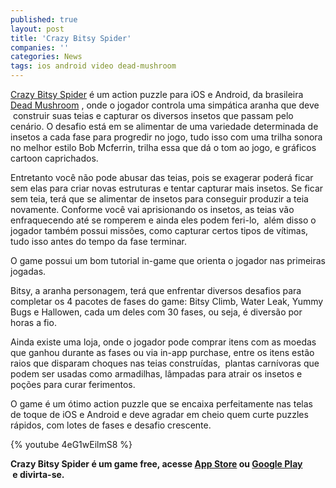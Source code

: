 ```yaml
---
published: true
layout: post
title: 'Crazy Bitsy Spider'
companies: ''
categories: News
tags: ios android video dead-mushroom
---
```

[Crazy Bitsy Spider](http://www.deadmushroom.com/?page_id=27)
 é um action puzzle para iOS e Android, da brasileira [Dead Mushroom](http://www.deadmushroom.com/)
, onde o jogador controla uma simpática aranha que deve  construir suas teias e capturar os diversos insetos que passam pelo cenário. O desafio está em se alimentar de uma variedade determinada de insetos a cada fase para progredir no jogo, tudo isso com uma trilha sonora no melhor estilo Bob Mcferrin, trilha essa que dá o tom ao jogo, e gráficos cartoon caprichados.

 


 
Entretanto você não pode abusar das teias, pois se exagerar poderá ficar sem elas para criar novas estruturas e tentar capturar mais insetos. Se ficar sem teia, terá que se alimentar de insetos para conseguir produzir a teia novamente. Conforme você vai aprisionando os insetos, as teias vão enfraquecendo até se romperem e ainda eles podem feri-lo,  além disso o jogador também possui missões, como capturar certos tipos de vítimas, tudo isso antes do tempo da fase terminar.








O game possui um bom tutorial in-game que orienta o jogador nas primeiras jogadas.

Bitsy, a aranha personagem, terá que enfrentar diversos desafios para completar os 4 pacotes de fases do game: Bitsy Climb, Water Leak, Yummy Bugs e Hallowen, cada um deles com 30 fases, ou seja, é diversão por horas a fio.



Ainda existe uma loja, onde o jogador pode comprar itens com as moedas que ganhou durante as fases ou via in-app purchase, entre os itens estão raios que disparam choques nas teias construídas,  plantas carnívoras que podem ser usadas como armadilhas, lâmpadas para atrair os insetos e poções para curar ferimentos.










O game é um ótimo action puzzle que se encaixa perfeitamente nas telas de toque de iOS e Android e deve agradar em cheio quem curte puzzles rápidos, com lotes de fases e desafio crescente.



 
{% youtube 4eG1wEilmS8 %}

 
<strong>Crazy Bitsy Spider é um game free, acesse [App Store](http://itunes.apple.com/us/app/crazy-bitsy-spider-free-game/id503029408?mt=8)
 ou [Google Play](https://play.google.com/store/apps/details?id=br.com.imaxgames.crazybitsyspider&amp;feature=search_result)
 e </strong><strong>divirta-se.</strong>

 

 